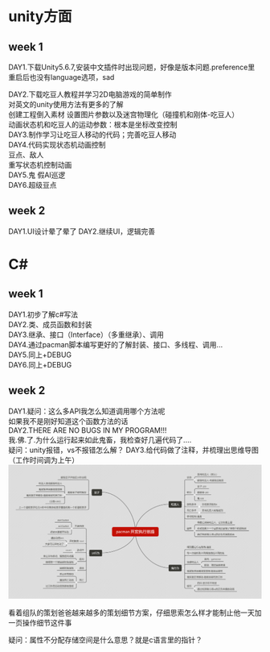 # unity方面

##  week 1

DAY1.下载Unity5.6.7,安装中文插件时出现问题，好像是版本问题.preference里重启后也没有language选项，sad  

DAY2.下载吃豆人教程并学习2D电脑游戏的简单制作  
对英文的unity使用方法有更多的了解  
创建工程倒入素材 设置图片参数以及迷宫物理化（碰撞机和刚体-吃豆人）  
动画状态机和吃豆人的运动参数：根本是坐标改变控制  
DAY3.制作学习让吃豆人移动的代码；完善吃豆人移动  
DAY4.代码实现状态机动画控制  
豆点、敌人  
重写状态机控制动画  
DAY5.鬼 假AI巡逻  
DAY6.超级豆点  

## week 2 

DAY1.UI设计晕了晕了
DAY2.继续UI，逻辑完善
# C# 
##  week 1 
DAY1.初步了解c#写法  
DAY2.类、成员函数和封装  
DAY3.继承、接口（Interface）（多重继承）、调用  
DAY4.通过pacman脚本编写更好的了解封装、接口、多线程、调用...  
DAY5.同上+DEBUG  
DAY6.同上+DEBUG  
##  week 2 
DAY1.疑问：这么多API我怎么知道调用哪个方法呢  
如果我不是刚好知道这个函数方法的话  
DAY2.THERE ARE NO BUGS IN MY PROGRAM!!!  
我.佛.了.为什么运行起来如此鬼畜，我检查好几遍代码了....  
疑问：unity报错，vs不报错怎么解？
DAY3.给代码做了注释，并梳理出思维导图（工作时间调为上午）
![image](https://github.com/t476/pacman-/blob/master/pacman%20%E5%BC%80%E5%8F%91%E6%89%A7%E8%A1%8C%E6%80%9D%E8%B7%AF.png)

看着组队的策划爸爸越来越多的策划细节方案，仔细思索怎么样才能制止他一天加一页操作细节这件事

疑问：属性不分配存储空间是什么意思？就是c语言里的指针？

